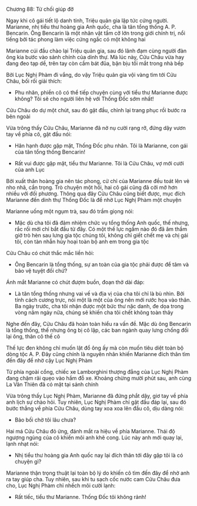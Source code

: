 




Chương 88: Từ chối giúp đỡ

Ngay khi cô gái tiết lộ danh tính, Triệu quản gia lập tức cứng người. Marianne, nhị tiểu thư hoàng gia Anh quốc, cha là tân tổng thống A. P. Bencarin. Ông Bencarin là một nhân vật tầm cỡ lớn trong giới chính trị, nổi tiếng bởi tác phong làm việc cứng ngắc có một không hai

Marianne cúi đầu chào lại Triệu quản gia, sau đó lãnh đạm cùng người đàn ông kia bước vào sảnh chính của dinh thự. Mà lúc này, Cửu Châu vừa hay đang đeo tạp dề, trên tay còn cầm bát đũa, bận bịu tối mắt trong nhà bếp

Bởi Lục Nghị Phàm đi vắng, do vậy Triệu quản gia vội vàng tìm tới Cửu Châu, bối rối giải thích:

- Phu nhân, phiền cô có thể tiếp chuyện cùng với tiểu thư Marianne được không? Tôi sẽ cho người liên hệ với Thống Đốc sớm nhất!

Cửu Châu do dự một chút, sau đó gật đầu, chỉnh lại trang phục rồi bước ra bên ngoài


Vừa trông thấy Cửu Châu, Marianne đã nở nụ cười rạng rỡ, đứng dậy vươn tay về phía cô, gật đầu nói:

- Hân hạnh được gặp mặt, Thống Đốc phu nhân. Tôi là Marianne, con gái của tân tổng thống Bencarin!

- Rất vui được gặp mặt, tiểu thư Marianne. Tôi là Cửu Châu, vợ mới cưới của anh Lục

Bởi xuất thân hoàng gia nên tác phong, cử chỉ của Marianne đều toát lên vẻ nho nhã, cẩn trọng. Trò chuyện một hồi, hai cô gái cũng đã cởi mở hơn nhiều với đối phương. Thông qua đây Cửu Châu cũng biết được, mục đích Marianne đến dinh thự Thống Đốc là để nhờ Lục Nghị Phàm một chuyện

Marianne uống một ngụm trà, sau đó trầm giọng nói:

- Mặc dù cha tôi đã đảm nhiệm chức vụ tổng thống Anh quốc, thế nhưng, rắc rối mới chỉ bắt đầu từ đây. Có một thế lực ngầm nào đó đã âm thầm giở trò hèn sau lưng gia tộc chúng tôi, không chỉ giết chết mẹ và chị gái tôi, còn tàn nhẫn hủy hoại toàn bộ anh em trong gia tộc

Cửu Châu có chút thắc mắc liền hỏi:


- Ông Bencarin là tổng thống, sự an toàn của gia tộc phải được để tâm và bảo vệ tuyệt đối chứ?

Ánh mắt Marianne có chút đượm buồn, đoạn thở dài đáp:

- Là tân tổng thống nhưng vai vế và địa vị của cha tôi chỉ là bù nhìn. Bởi tính cách cương trực, nói một là một của ông nên mới rước họa vào thân. Ba ngày trước, cha tôi nhận được một bức thư nặc danh, đe dọa trong vòng năm ngày nữa, chúng sẽ khiến cha tôi chết không toàn thây

Nghe đến đây, Cửu Châu đã hoàn toàn hiểu ra vấn đề. Mặc dù ông Bencarin là tổng thống, thế nhưng ông bị cô lập, các ban ngành quay lưng chống đối lại ông, thân cô thế cô

Thế lực đen không chỉ muốn lật đổ ông ấy mà còn muốn tiêu diệt toàn bộ dòng tộc A. P. Đây cũng chính là nguyên nhân khiến Marianne đích thân tìm đến đây để nhờ cậy Lục Nghị Phàm

Từ phía ngoài cổng, chiếc xe Lamborghini thượng đẳng của Lục Nghị Phàm đang chậm rãi quẹo vào hầm đỗ xe. Khoảng chừng mười phút sau, anh cùng La Vân Thiên đã có mặt tại sảnh chính

Vừa trông thấy Lục Nghị Phàm, Marianne đã đứng phắt dậy, giơ tay về phía anh lịch sự chào hỏi. Tuy nhiên, Lục Nghị Phàm chỉ gật đầu đáp lại, sau đó bước thẳng về phía Cửu Châu, dùng tay xoa xoa lên đầu cô, dịu dàng nói:

- Bảo bối chờ tôi lâu chưa?

Hai má Cửu Châu đỏ ửng, đánh mắt ra hiệu về phía Marianne. Thái độ ngượng ngùng của cô khiến môi anh khẽ cong. Lúc này anh mới quay lại, lạnh nhạt nói:

- Nhị tiểu thư hoàng gia Anh quốc nay lại đích thân tới đây gặp tôi là có chuyện gì?

Marianne thận trọng thuật lại toàn bộ lý do khiến cô tìm đến đây để nhờ anh ra tay giúp cha. Tuy nhiên, sau khi tu sạch cốc nước cam Cửu Châu đưa cho, Lục Nghị Phàm chỉ nhếch môi cười lạnh:

- Rất tiếc, tiểu thư Marianne. Thống Đốc tôi không rảnh!




